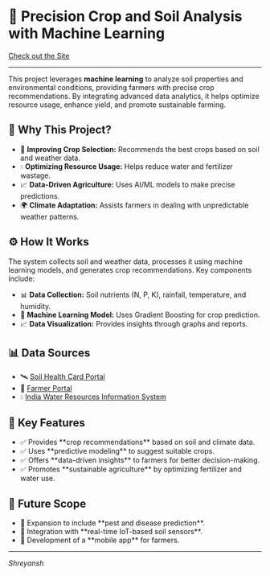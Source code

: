 <h1>🌱 Precision Crop and Soil Analysis with Machine Learning</h1>
<a href="https://crop-prediction-puce.vercel.app/" target="_blank">Check out the Site</a>
<hr>

<p>This project leverages <strong>machine learning</strong> to analyze soil properties and environmental conditions, providing farmers with precise crop recommendations. 
By integrating advanced data analytics, it helps optimize resource usage, enhance yield, and promote sustainable farming.</p>

<h2>📌 Why This Project?</h2>
<ul>
  <li>🌾 <strong>Improving Crop Selection:</strong> Recommends the best crops based on soil and weather data.</li>
  <li>💧 <strong>Optimizing Resource Usage:</strong> Helps reduce water and fertilizer wastage.</li>
  <li>📈 <strong>Data-Driven Agriculture:</strong> Uses AI/ML models to make precise predictions.</li>
  <li>🌍 <strong>Climate Adaptation:</strong> Assists farmers in dealing with unpredictable weather patterns.</li>
</ul>

<h2>⚙️ How It Works</h2>
<p>The system collects soil and weather data, processes it using machine learning models, and generates crop recommendations. Key components include:</p>
<ul>
  <li>📊 <strong>Data Collection:</strong> Soil nutrients (N, P, K), rainfall, temperature, and humidity.</li>
  <li>🧠 <strong>Machine Learning Model:</strong> Uses Gradient Boosting for crop prediction.</li>
  <li>📈 <strong>Data Visualization:</strong> Provides insights through graphs and reports.</li>
</ul>

<h2>📊 Data Sources</h2>
<ul>
  <li>🛰️ <a href="http://soilhealth.dac.gov.in" target="_blank">Soil Health Card Portal</a></li>
  <li>🚜 <a href="http://farmer.gov.in" target="_blank">Farmer Portal</a></li>
  <li>💧 <a href="http://indiawris.gov.in" target="_blank">India Water Resources Information System</a></li>
</ul>

<h2>🚀 Key Features</h2>
<ul>
  <li>✅ Provides **crop recommendations** based on soil and climate data.</li>
  <li>✅ Uses **predictive modeling** to suggest suitable crops.</li>
  <li>✅ Offers **data-driven insights** to farmers for better decision-making.</li>
  <li>✅ Promotes **sustainable agriculture** by optimizing fertilizer and water use.</li>
</ul>

<h2>🔮 Future Scope</h2>
<ul>
  <li>🌾 Expansion to include **pest and disease prediction**.</li>
  <li>📡 Integration with **real-time IoT-based soil sensors**.</li>
  <li>📱 Development of a **mobile app** for farmers.</li>
</ul>

<hr>
<p> <em>Shreyansh</em></p>
